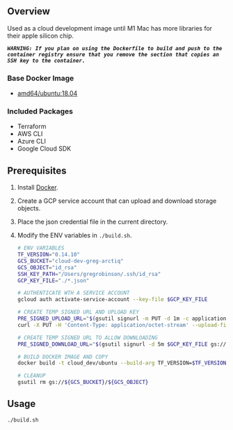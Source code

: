 ## Overview
Used as a cloud development image until M1 Mac has more libraries for their apple silicon chip.

***`WARNING: If you plan on using the Dockerfile to build and push to the container registry ensure that you remove the section that copies an SSH key to the container.`***

### Base Docker Image

* [amd64/ubuntu:18.04](https://hub.docker.com/r/amd64/ubuntu/)

### Included Packages

* Terraform
* AWS CLI
* Azure CLI
* Google Cloud SDK

## Prerequisites

1. Install [Docker](https://www.docker.com/).

2. Create a GCP service account that can upload and download storage objects.

3. Place the json credential file in the current directory.

3. Modify the ENV variables in `./build.sh`.
    ```sh
    # ENV VARIABLES
    TF_VERSION="0.14.10"
    GCS_BUCKET="cloud-dev-greg-arctiq"
    GCS_OBJECT="id_rsa"
    SSH_KEY_PATH="/Users/gregrobinson/.ssh/id_rsa"
    GCP_KEY_FILE="./*.json"
    
    # AUTHENTICATE WTH A SERVICE ACCOUNT
    gcloud auth activate-service-account --key-file $GCP_KEY_FILE
    
    # CREATE TEMP SIGNED URL AND UPLOAD KEY
    PRE_SIGNED_UPLOAD_URL="$(gsutil signurl -m PUT -d 1m -c application/octet-stream -u gs://${GCS_BUCKET}/${GCS_OBJECT} | grep -o "https://.*")"
    curl -X PUT -H 'Content-Type: application/octet-stream' --upload-file $SSH_KEY_PATH $PRE_SIGNED_UPLOAD_URL
    
    # CREATE TEMP SIGNED URL TO ALLOW DOWNLOADING
    PRE_SIGNED_DOWNLOAD_URL="$(gsutil signurl -d 5m $GCP_KEY_FILE gs://${GCS_BUCKET}/${GCS_OBJECT} | grep -o "https://.*")"
    
    # BUILD DOCKER IMAGE AND COPY
    docker build -t cloud_dev/ubuntu --build-arg TF_VERSION=$TF_VERSION --build-arg PRE_SIGNED_DOWNLOAD_URL=$PRE_SIGNED_DOWNLOAD_URL .
    
    # CLEANUP
    gsutil rm gs://${GCS_BUCKET}/${GCS_OBJECT}
    ```
## Usage

    ./build.sh
